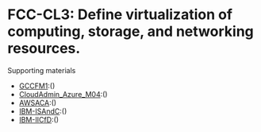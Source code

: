 # FCC-CL3: Define virtualization of computing, storage, and networking resources. 

Supporting materials

* [GCCFM1]():()
* [CloudAdmin_Azure_M04]():()
* [AWSACA]():()
* [IBM-ISAndC]():()
* [IBM-IICfD]():()
											
